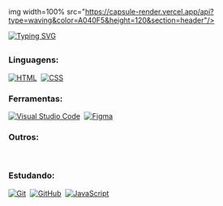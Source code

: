 img width=100% src="https://capsule-render.vercel.app/api?type=waving&color=A040F5&height=120&section=header"/>
  
[![Typing SVG](https://readme-typing-svg.herokuapp.com/?color=A040F5&size=28&center=true&vCenter=true&width=1000&lines=Olá,+Meu+nome+é+Eric+Santos;Eu+moro+em+Recife+-+PE,+Brasil;Eu+estudo+Análise+e+Desenvolvimento+de+Sistemas)](https://git.io/typing-svg)

##
### Linguagens:
<a href="https://en.wikipedia.org/wiki/HTML">![HTML](https://img.shields.io/badge/-HTML-0D1117?style=for-the-badge&logo=html5&labelColor=0D1117)</a>&nbsp;
<a href="https://en.wikipedia.org/wiki/CSS">![CSS](https://img.shields.io/badge/-CSS-0D1117?style=for-the-badge&logo=CSS3&logoColor=1572B6&labelColor=0D1117)</a>&nbsp;

### Ferramentas:
<a href="https://code.visualstudio.com">![Visual Studio Code](https://img.shields.io/badge/-Visual%20Studio%20Code-0D1117?style=for-the-badge&logo=visual-studio-code&logoColor=0085D0&labelColor=0D1117)</a>&nbsp;
<a href="https://www.figma.com/about">![Figma](https://img.shields.io/badge/-figma-0D1117?style=for-the-badge&logo=figma&labelColor=0D1117)</a>&nbsp;

### Outros:
‎ 
### Estudando:
<a href="https://git-scm.com">![Git](https://img.shields.io/badge/-Git-0D1117?style=for-the-badge&logo=git&labelColor=0D1117)</a>&nbsp;
<a href="https://github.com">![GitHub](https://img.shields.io/badge/-GitHub-0D1117?style=for-the-badge&logo=github&labelColor=0D1117)</a>&nbsp;
<a href="https://pt.wikipedia.org/wiki/JavaScript">![JavaScript](https://img.shields.io/badge/-javascript-0D1117?style=for-the-badge&logo=javascript&labelColor=0D1117)</a>&nbsp;
